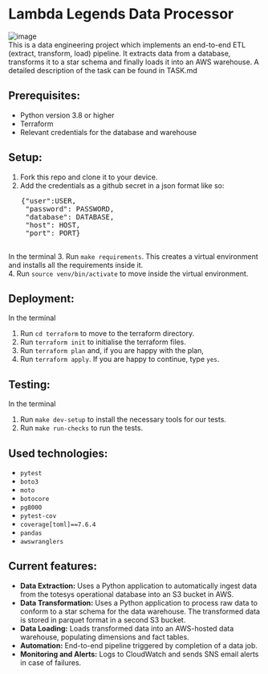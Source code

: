 # Lambda Legends Data Processor

![image](https://github.com/user-attachments/assets/14441100-dd62-4cd1-97b9-916e26561466)\
This is a data engineering project which implements an end-to-end ETL (extract, transform, load) pipeline. 
It extracts data from a database, transforms it to a star schema and finally loads it into an AWS warehouse. 
A detailed description of the task can be found in TASK.md 

## Prerequisites:
- Python version 3.8 or higher
- Terraform 
- Relevant credentials for the database and warehouse

## Setup:
1. Fork this repo and clone it to your device.
2. Add the credentials as a github secret in a json format like so:
 <pre>
   {"user":USER,
    "password": PASSWORD,
    "database": DATABASE,
    "host": HOST,
    "port": PORT}
 </pre>
In the terminal
3. Run ```make requirements```. This creates a virtual environment and installs all the requirements inside it.\
4. Run ```source venv/bin/activate``` to move inside the virtual environment.

## Deployment:
In the terminal
1. Run ```cd terraform``` to move to the terraform directory.
2. Run ```terraform init``` to initialise the terraform files.
3. Run ```terraform plan``` and, if you are happy with the plan,
4. Run ```terraform apply```. If you are happy to continue, type ```yes```.

## Testing:
In the terminal
1. Run ```make dev-setup``` to install the necessary tools for our tests.
2. Run ```make run-checks``` to run the tests.

## Used technologies:
- ```pytest```
- ```boto3```
- ```moto```
- ```botocore```
- ```pg8000```
- ```pytest-cov```
- ```coverage[toml]==7.6.4```
- ```pandas```
- ```awswranglers```

## Current features:
- **Data Extraction:** Uses a Python application to automatically ingest data from the totesys operational database into an S3 bucket in AWS.
- **Data Transformation:** Uses a Python application to process raw data to conform to a star schema for the data warehouse. The transformed data is stored in parquet format in a second S3 bucket.
- **Data Loading:** Loads transformed data into an AWS-hosted data warehouse, populating dimensions and fact tables.
- **Automation:** End-to-end pipeline triggered by completion of a data job.
- **Monitoring and Alerts:** Logs to CloudWatch and sends SNS email alerts in case of  failures.

